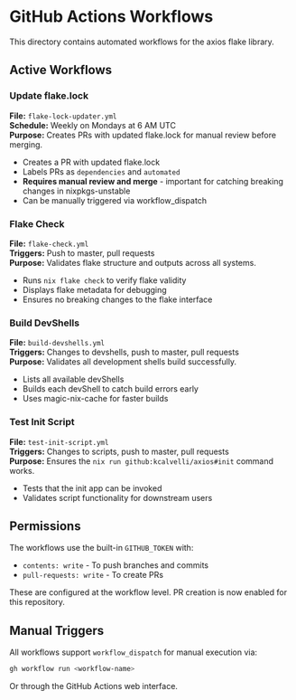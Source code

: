 # GitHub Actions Workflows

This directory contains automated workflows for the axios flake library.

## Active Workflows

### Update flake.lock
**File:** `flake-lock-updater.yml`  
**Schedule:** Weekly on Mondays at 6 AM UTC  
**Purpose:** Creates PRs with updated flake.lock for manual review before merging.

- Creates a PR with updated flake.lock
- Labels PRs as `dependencies` and `automated`
- **Requires manual review and merge** - important for catching breaking changes in nixpkgs-unstable
- Can be manually triggered via workflow_dispatch

### Flake Check
**File:** `flake-check.yml`  
**Triggers:** Push to master, pull requests  
**Purpose:** Validates flake structure and outputs across all systems.

- Runs `nix flake check` to verify flake validity
- Displays flake metadata for debugging
- Ensures no breaking changes to the flake interface

### Build DevShells
**File:** `build-devshells.yml`  
**Triggers:** Changes to devshells, push to master, pull requests  
**Purpose:** Validates all development shells build successfully.

- Lists all available devShells
- Builds each devShell to catch build errors early
- Uses magic-nix-cache for faster builds

### Test Init Script
**File:** `test-init-script.yml`  
**Triggers:** Changes to scripts, push to master, pull requests  
**Purpose:** Ensures the `nix run github:kcalvelli/axios#init` command works.

- Tests that the init app can be invoked
- Validates script functionality for downstream users

## Permissions

The workflows use the built-in `GITHUB_TOKEN` with:
- `contents: write` - To push branches and commits
- `pull-requests: write` - To create PRs

These are configured at the workflow level. PR creation is now enabled for this repository.

## Manual Triggers

All workflows support `workflow_dispatch` for manual execution via:
```bash
gh workflow run <workflow-name>
```

Or through the GitHub Actions web interface.
